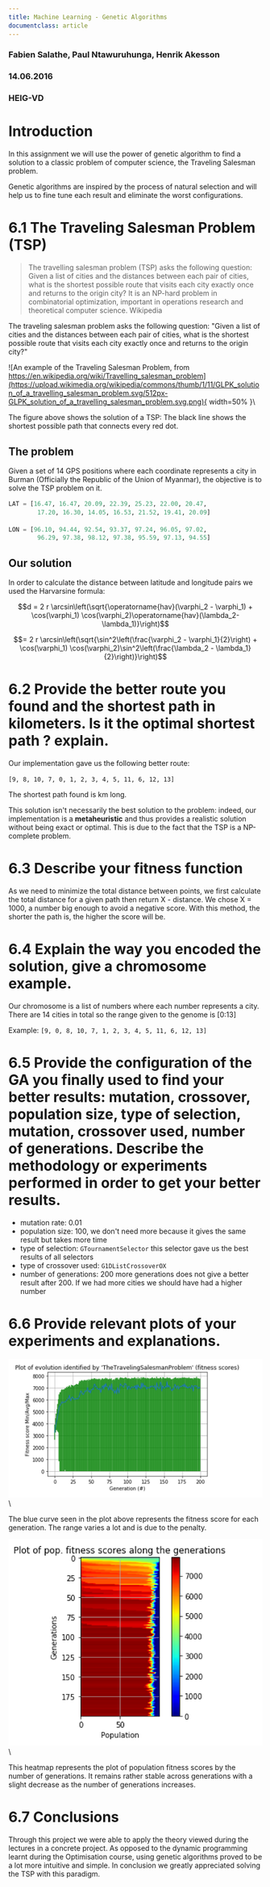 ```yaml
---
title: Machine Learning - Genetic Algorithms
documentclass: article
---
```


### Fabien Salathe, Paul Ntawuruhunga, Henrik Akesson
### 14.06.2016
### HEIG-VD

# Introduction

In this assignment we will use the power of genetic algorithm to find a solution to a classic problem of computer science, the Traveling Salesman problem.

Genetic algorithms are inspired by the process of natural selection and will help us to fine tune each result and eliminate the worst configurations.


# 6.1 The Traveling Salesman Problem (TSP)

> The travelling salesman problem (TSP) asks the following question: Given a list of cities and the distances between each pair of cities, what is the shortest possible route that visits each city exactly once and returns to the origin city? It is an NP-hard problem in combinatorial optimization, important in operations research and theoretical computer science.
> Wikipedia

The traveling salesman problem asks the following question: "Given a list of cities and the distances between each pair of cities, what is the shortest possible route that visits each city exactly once and returns to the origin city?"


![An example of the Traveling Salesman Problem, from https://en.wikipedia.org/wiki/Travelling_salesman_problem](https://upload.wikimedia.org/wikipedia/commons/thumb/1/11/GLPK_solution_of_a_travelling_salesman_problem.svg/512px-GLPK_solution_of_a_travelling_salesman_problem.svg.png){ width=50% }\

The figure above shows the solution of a TSP: The black line shows the shortest possible path that connects every red dot.

## The problem

Given a set of 14 GPS positions where each coordinate represents a city in Burman (Officially the Republic of the Union of Myanmar), the objective is to solve the TSP problem on it.

```python
LAT = [16.47, 16.47, 20.09, 22.39, 25.23, 22.00, 20.47, 
        17.20, 16.30, 14.05, 16.53, 21.52, 19.41, 20.09]

LON = [96.10, 94.44, 92.54, 93.37, 97.24, 96.05, 97.02, 
		96.29, 97.38, 98.12, 97.38, 95.59, 97.13, 94.55]
```

## Our solution

In order to calculate the distance between latitude and longitude pairs we used the Harvarsine formula:


$$d = 2 r \arcsin\left(\sqrt{\operatorname{hav}(\varphi_2 - \varphi_1) + \cos(\varphi_1) \cos(\varphi_2)\operatorname{hav}(\lambda_2-\lambda_1)}\right)$$

$$= 2 r \arcsin\left(\sqrt{\sin^2\left(\frac{\varphi_2 - \varphi_1}{2}\right) + \cos(\varphi_1) \cos(\varphi_2)\sin^2\left(\frac{\lambda_2 - \lambda_1}{2}\right)}\right)$$


# 6.2 Provide the better route you found and the shortest path in kilometers. Is it the optimal shortest path ? explain.

Our implementation gave us the following better route:

`[9, 8, 10, 7, 0, 1, 2, 3, 4, 5, 11, 6, 12, 13]`

The shortest path found is  km long.

This solution isn't necessarily the best solution to the problem: indeed, our implementation is a **metaheuristic** and thus provides a realistic solution without being exact or optimal. This is due to the fact that the TSP is a NP-complete problem.


# 6.3 Describe your fitness function

As we need to minimize the total distance between points, we first calculate the total distance for a given path then return X - distance. We chose X = 1000, a number big enough to avoid a negative score. With this method, the shorter the path is, the higher the score will be.


# 6.4 Explain the way you encoded the solution, give a chromosome example.

Our chromosome is a list of numbers where each number represents a city. There are 14 cities in total so the range given to the genome is [0:13]

Example:
`[9, 0, 8, 10, 7, 1, 2, 3, 4, 5, 11, 6, 12, 13]`


# 6.5 Provide the configuration of the GA you finally used to find your better results: mutation, crossover, population size, type of selection, mutation, crossover used, number of generations. Describe the methodology or experiments performed in order to get your better results.

 - mutation rate: 0.01
 - population size: 100, we don't need more because it gives the same result but takes more time
 - type of selection: `GTournamentSelector` this selector gave us the best results of all selectors
 - type of crossover used: `G1DListCrossoverOX`
 - number of generations: 200 more generations does not give a better result after 200. If we had more cities we should have had a higher number


# 6.6 Provide relevant plots of your experiments and explanations.

![Evolutionnary graph](report/evolutionnary.png)\

The blue curve seen in the plot above represents the fitness score for each generation. The range varies a lot and is due to the penalty.

![Heatmap](report/heatmap.png)\

This heatmap represents the plot of population fitness scores by the number of generations. It remains rather stable across generations with a slight decrease as the number of generations increases.

# 6.7 Conclusions

Through this project we were able to apply the theory viewed during the lectures in a concrete project.
As opposed to the dynamic programming learnt during the Optimisation course, using genetic algorithms proved to be a lot more intuitive and simple.
In conclusion we greatly appreciated solving the TSP with this paradigm.
